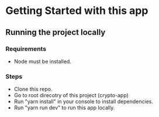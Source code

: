 # Getting Started with this app

## Running the project locally

### Requirements

- Node must be installed.

### Steps

- Clone this repo.
- Go to root direcotry of this project (crypto-app)
- Run "yarn install" in your console to install dependencies.
- Run "yarn run dev" to run this app locally.
